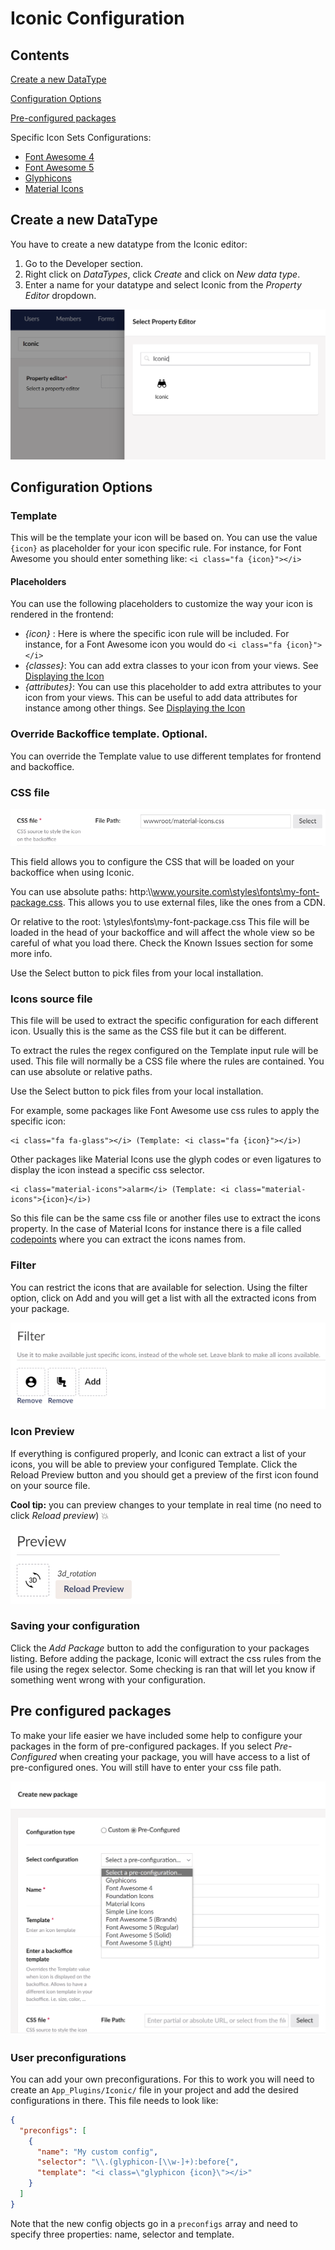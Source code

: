 # Iconic Configuration


## Contents

[Create a new DataType](#create)

[Configuration Options](#options)

[Pre-configured packages](#preconfigured)

Specific Icon Sets Configurations:
-  [Font Awesome 4](FontAwesome4)
-  [Font Awesome 5](FontAwesome5)
-  [Glyphicons](Glyphicons)
-  [Material Icons](MaterialIcons)


## <a name="create"></a> Create a new DataType
You have to create a new datatype from the Iconic editor:
1. Go to the Developer section.
2. Right click on *DataTypes*, click *Create* and click on *New data type*.
3. Enter a name for your datatype and select Iconic from the *Property Editor* dropdown.

![Create datatype](datatype.png)


## <a name="options"></a>Configuration Options


### Template 
This will be the template your icon will be based on. You can use the value ```{icon}``` as placeholder for your icon specific rule. For instance, for Font Awesome you should enter something like: `<i class="fa {icon}"></i>`

#### Placeholders
You can use the following placeholders to customize the way your icon is rendered in the frontend:
- *\{icon\}* : Here is where the specific icon rule will be included. For instance, for a Font Awesome icon you would do ```<i class="fa {icon}"></i>```
- *\{classes\}*: You can add extra classes to your icon from your views. See [Displaying the Icon](../Usage)
- *\{attributes}*: You can use this placeholder to add extra attributes to your icon from your views. This can be useful to add data attributes for instance among other things. See [Displaying the Icon](../Usage)


### Override Backoffice template. Optional.
You can override the Template value to use different templates for frontend and backoffice.

### CSS file
![CSS file option](cssfile.png)

This field allows you to configure the CSS that will be loaded on your backoffice when using Iconic.

You can use absolute paths: http:\\\www.yoursite.com\styles\fonts\my-font-package.css. This allows you to use external files, like the ones from a CDN.

Or relative to the root: \styles\fonts\my-font-package.css This file will be loaded in the head of your backoffice and will affect the whole view so be careful of what you load there. Check the Known Issues section for some more info.

Use the Select button to pick files from your local installation.

### Icons source file
This file will be used to extract the specific configuration for each different icon. Usually this is the same as the CSS file but it can be different.

To extract the rules the regex configured on the Template input rule will be used. This file will normally be a CSS file where the rules are contained. You can use absolute or relative paths.

Use the Select button to pick files from your local installation.

For example, some packages like Font Awesome use css rules to apply the specific icon:
```
<i class="fa fa-glass"></i> (Template: <i class="fa {icon}"></i>)
```

Other packages like Material Icons use the glyph codes or even ligatures to display the icon instead a specific css selector. 
```
<i class="material-icons">alarm</i> (Template: <i class="material-icons">{icon}</i>)
```
So this file can be the same css file or another files use to extract the icons property. In the case of Material Icons for instance there is a file called <a href="https://github.com/google/material-design-icons/blob/master/iconfont/codepoints">codepoints</a> where you can extract the icons names from.

### Filter
You can restrict the icons that are available for selection. Using the filter option, click on Add and you will get a list with all the extracted icons from your package.

![Filter option](filter.png)

### Icon Preview
If everything is configured properly, and Iconic can extract a list of your icons, you will be able to preview your configured Template. Click the Reload Preview button and you should get a preview of the first icon found on your source file.

**Cool tip:** you can preview changes to your template in real time (no need to click *Reload preview*) :boom: 

![Icon preview](icon-preview.png)

### Saving your configuration
Click the *Add Package* button to add the configuration to your packages listing. Before adding the package, Iconic will extract the css rules from the file using the regex selector. Some checking is ran that will let you know if something went wrong with your configuration.


## <a name="preconfigured"></a>Pre configured packages
To make your life easier we have included some help to configure your packages in the form of pre-configured packages. If you select *Pre-Configured* when creating your package, you will have access to a list of pre-configured ones. You will still have to enter your css file path.

![Pre-configured package](addPreConfig.png)

### User preconfigurations

You can add your own preconfigurations. For this to work you will need to create an `App_Plugins/Iconic/` file in your project and add the desired configurations in there. This file needs to look like:

``` json
{
  "preconfigs": [
    {
      "name": "My custom config",
      "selector": "\\.(glyphicon-[\\w-]+):before{",
      "template": "<i class=\"glyphicon {icon}\"></i>"
    }
  ]
}
```

Note that the new config objects go in a `preconfigs` array and need to specify three properties: name, selector and template.